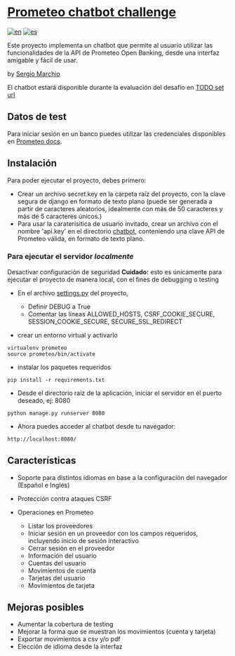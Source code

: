 # [Prometeo chatbot challenge](https://joinignitecommunity.com/desafio-chatbot/)

[![en](https://img.shields.io/badge/lang-en-silver.svg)](README.md)
[![es](https://img.shields.io/badge/lang-es-green.svg)](README.es.md)


Este proyecto implementa un chatbot que permite al usuario utilizar las funcionalidades de la API de Prometeo Open Banking, desde una interfaz amigable y fácil de usar.

by [Sergio Marchio](https://serg.ink)


El chatbot estará disponible durante la evaluación del desafío en [TODO set url](https://)


## Datos de test

Para iniciar sesión en un banco puedes utilizar las credenciales disponibles en [Prometeo docs](https://docs.prometeoapi.com/docs/introducci%C3%B3n-1).


## Instalación

Para poder ejecutar el proyecto, debes primero:

 - Crear un archivo secret.key en la carpeta raíz del proyecto, con la clave segura de django en formato de texto plano (puede ser generada a partir de caracteres aleatorios, idealmente con más de 50 caracteres y más de 5 caracteres únicos.)
 - Para usar la caraterísitica de usuario invitado, crear un archivo con el nombre 'api.key' en el directorio [chatbot](chatbot), conteniendo una clave API de Prometeo válida, en formato de texto plano.


### Para ejecutar el servidor *localmente*


Desactivar configuración de seguridad **Cuidado:** esto es únicamente para ejecutar el proyecto de manera local, con el fines de debugging o testing
 - En el archivo [settings.py](/prometeo_chatbot/settings.py) del proyecto,
   - Definir DEBUG a True
   - Comentar las líneas ALLOWED_HOSTS, CSRF_COOKIE_SECURE, SESSION_COOKIE_SECURE, SECURE_SSL_REDIRECT


 - crear un entorno virtual y activarlo
```
virtualenv prometeo
source prometeo/bin/activate
```

 - instalar los paquetes requeridos
```
pip install -r requirements.txt
```

 - Desde el directorio raíz de la aplicación, iniciar el servidor en el puerto deseado, ej: 8080
```
python manage.py runserver 8080 
```

 - Ahora puedes acceder al chatbot desde tu navegador:
```
http://localhost:8080/
```


## Características

- Soporte para distintos idiomas en base a la configuración del navegador (Español e Inglés)
- Protección contra ataques CSRF

- Operaciones en Prometeo
  - Listar los proveedores
  - Iniciar sesión en un proveedor con los campos requeridos, incluyendo inicio de sesión interactivo
  - Cerrar sesión en el proveedor
  - Información del usuario
  - Cuentas del usuario
  - Movimientos de cuenta
  - Tarjetas del usuario
  - Movimientos de tarjeta


## Mejoras posibles

- Aumentar la cobertura de testing
- Mejorar la forma que se muestran los movimientos (cuenta y tarjeta)
- Exportar movimientos a csv y/o pdf
- Elección de idioma desde la interfaz
